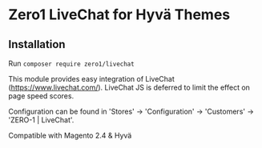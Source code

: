 # Zero1 LiveChat for Hyvä Themes

## Installation
Run `composer require zero1/livechat`

This module provides easy integration of LiveChat (https://www.livechat.com/).
LiveChat JS is deferred to limit the effect on page speed scores.

Configuration can be found in 'Stores' -> 'Configuration' -> 'Customers' -> 'ZERO-1 | LiveChat'.

Compatible with Magento 2.4 & Hyvä
